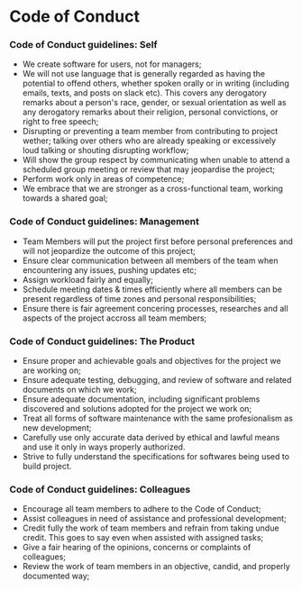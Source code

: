 <h1>Code of  Conduct</h1>


<h3>Code of Conduct guidelines: Self</h3>

<ul>
<li>We create software for users, not for managers;</li>
<li>We will not use language that is generally regarded as having the potential to offend others, whether spoken orally or in writing (including emails, texts, and posts on slack etc). This covers any derogatory remarks about a person's race, gender, or sexual orientation as well as any derogatory remarks about their religion, personal convictions, or right to free speech;</li>
<li>Disrupting or preventing a team member from contributing to project wether; talking over others who are already speaking or excessively loud talking or shouting disrupting workflow;</li>
<li>Will show the group respect by communicating when unable to attend a scheduled group meeting or review that may jeopardise the project;</li>
<li>Perform work only in areas of competence;</li>
<li>We embrace that we are stronger as a cross-functional team, working towards a shared goal;</li>
</ul>


<h3>Code of Conduct guidelines: Management</h3>

<ul>
<li>Team Members will put the project first before personal preferences and will not jeopardize the outcome of this project;</li>
<li>Ensure clear communication between all members of the team when encountering any issues, pushing updates etc;</li>
<li>Assign workload fairly and equally;</li>
<li>Schedule meeting dates & times efficiently where all members can be present regardless of time zones and personal responsibilities;</li>
<li>Ensure there is fair agreement concering processes, researches and all aspects of the project accross all team members;</li>
</ul>


<h3>Code of Conduct guidelines: The Product</h3>
<ul>

<li>Ensure proper and achievable goals and objectives for the project we are working on;</li>
<li>Ensure adequate testing, debugging, and review of software and related documents on which we work;</li>
<li>Ensure adequate documentation, including significant problems discovered and solutions adopted for the project we work on;</li>
<li>Treat all forms of software maintenance with the same profesionalism as new development;</li>
<li>Carefully use only accurate data derived by ethical and lawful means and use it only in ways properly authorized.</li>
<li>Strive to fully understand the specifications for softwares being used to build project.</li>
</ul>

<h3>Code of Conduct guidelines: Colleagues</h3>

<ul>
<li>Encourage all team members to adhere to the Code of Conduct;</li>
<li>Assist colleagues in need of assistance and professional development;</li>
<li>Credit fully the work of team members and refrain from taking undue credit. This goes to say even when assisted with assigned tasks;</li>
<li>Give a fair hearing of  the opinions, concerns or complaints of colleagues;</li>
<li>Review the work of team members in an objective, candid, and properly documented way;</li>
</ul>



